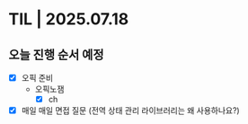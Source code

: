 # TIL | 2025.07.18

## 오늘 진행 순서 예정

-   [x] 오픽 준비
    -   오픽노잼
        -   [x] ch
-   [x] 매일 매일 면접 질문 (전역 상태 관리 라이브러리는 왜 사용하나요?)
